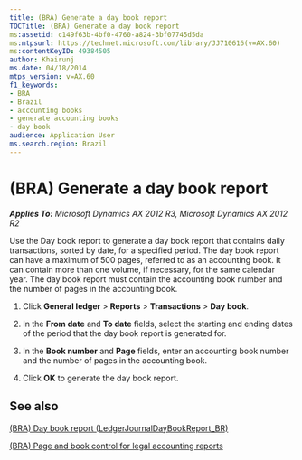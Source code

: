 ```yaml
---
title: (BRA) Generate a day book report
TOCTitle: (BRA) Generate a day book report
ms:assetid: c149f63b-4bf0-4760-a824-3bf07745d5da
ms:mtpsurl: https://technet.microsoft.com/library/JJ710616(v=AX.60)
ms:contentKeyID: 49384505
author: Khairunj
ms.date: 04/18/2014
mtps_version: v=AX.60
f1_keywords:
- BRA
- Brazil
- accounting books
- generate accounting books
- day book
audience: Application User
ms.search.region: Brazil
---
```


# (BRA) Generate a day book report 


_**Applies To:** Microsoft Dynamics AX 2012 R3, Microsoft Dynamics AX 2012 R2_

Use the Day book report to generate a day book report that contains daily transactions, sorted by date, for a specified period. The day book report can have a maximum of 500 pages, referred to as an accounting book. It can contain more than one volume, if necessary, for the same calendar year. The day book report must contain the accounting book number and the number of pages in the accounting book.

1.  Click **General ledger** \> **Reports** \> **Transactions** \> **Day book**.

2.  In the **From date** and **To date** fields, select the starting and ending dates of the period that the day book report is generated for.

3.  In the **Book number** and **Page** fields, enter an accounting book number and the number of pages in the accounting book.

4.  Click **OK** to generate the day book report.

## See also

[(BRA) Day book report (LedgerJournalDayBookReport\_BR)](https://technet.microsoft.com/library/jj710413\(v=ax.60\))

[(BRA) Page and book control for legal accounting reports](bra-page-and-book-control-for-legal-accounting-reports.md)

  


